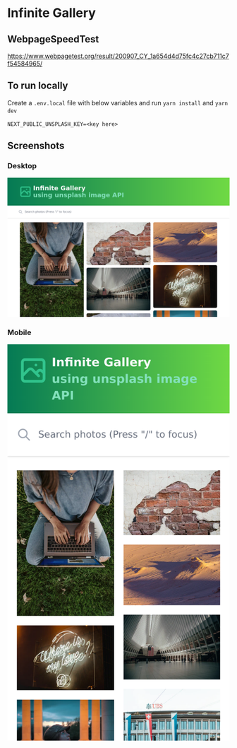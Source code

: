 # Infinite Gallery

## WebpageSpeedTest

https://www.webpagetest.org/result/200907_CY_1a654d4d75fc4c27cb711c7f54584965/

## To run locally

Create a `.env.local` file with below variables and run `yarn install` and `yarn dev`

```
NEXT_PUBLIC_UNSPLASH_KEY=<key here>
```

## Screenshots

### Desktop

![](./public/screenshots/screenshot1.png)

### Mobile

![](./public/screenshots/screenshot2.png)
